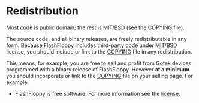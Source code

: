 # Redistribution

Most code is public domain; the rest is MIT/BSD (see the
[COPYING] file).

The source code, and all binary releases, are freely redistributable
in any form. Because FlashFloppy includes third-party code under
MIT/BSD license, you should include or link to the [COPYING]
file in any redistribution.

This means, for example, you are free to sell and profit from Gotek
devices programmed with a binary release of FlashFloppy. However **at
a minimum** you should incorporate or link to the [COPYING]
file on your selling page. For example:
- FlashFloppy is free software. For more information see the
  [license][COPYING].

[COPYING]: https://github.com/keirf/FlashFloppy/blob/master/COPYING
